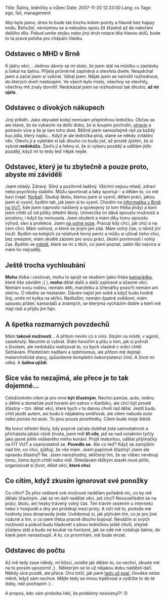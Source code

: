 Title: Šaliny, ledničky a vůbec
Date: 2007-11-20 12:33:00
Lang: cs
Tags: ego, fail, management

Aby bylo jasno, dnes to bude tak trochu kolem pointy a hlavně bez happy endu. Bohužel, nevezmou se a nebudou spolu žít šťastně až do natočení dalšího dílu. Pokud umíte stojku nebo jiný druh rotace těla hlavou dolů, bude to ta pravá poloha pro chápání článku.

## Odstavec o MHD v Brně

K jádru věci… Jednou dávno se mi stalo, že jsem stál na můstku u zastávky a čekal na šalinu. Přijela průměrně zaplněná a otevřela dveře. Nespěchal jsem a začal jsem si vybírat. Váhal jsem. Nějak jsem se nemohl rozhodnout, do kterých dveří nastoupím. Ve všech bylo místo, všechny se otevřely, všechny mě zvaly dovnitř. Nedokázal jsem se rozhodnout tak dlouho, **až mi ujela**.

## Odstavec o divokých nákupech

Jiný příběh. Jako obyvatel kolejí nemívám přeplněnou ledničku. Občas se ale stane, že se vybavím na delší dobu, že si koupím pochutin, [otravin]({filename}2007-10-12_ziva-polivka.md) a potravin více a že je tam toho dost. Běžně jsem samozřejmě rád za každý kus jídla, který najdu… Když je ale lednička plná, stane se někdy zvláštní věc. Otevřu ji a vybírám si tak dlouho co budu jíst, až prostě zjistím, že si vybrat **nedokážu**. Zavřu ji a řeknu si, že si vyberu později a udělám jídlo později, když mi to tedy teď nějak nejde.

## Odstavec, který je tu zbytečně a pouze proto, abyste mi záviděli

Jsem mladý. Zdravý. Silný a pozitivně laděný. Všichni nejsou mladí, zdraví nebo psychicky stabilní. Můžu sportovat a taky sportuji – a dělám to, co mě baví (např. [florbal](http://www.cesa.vutbr.cz/sporty.php?sportcode=florbal)). Studuji školu, kterou jsem si vysnil, dělám práci, jakou jsem si vysnil, bydlím tak, jak jsem si to vysnil. Chodím na [informatiku v Brně na VUT](http://www.fit.vutbr.cz/), kde jsem naprosto nadšený a spokojený (o tom třeba jindy) a kam jsem chtěl už od půlky střední školy. Univerzita mi dává spoustu možností a prostoru, i když by nemusela. Jsem student a mám díky tomu spoustu výhod, slev a protekce. Jsem [na volné noze](http://www.javorek.net/). Pracuji kdy chci, jak chci a na čem chci. Mám volnost, o které se jiným jen zdá. Mám volný čas, o němž jiní touží. Bydlím na kolejích za relativně levný peníz a můžu si užívat čeho chci, bez omezení, mám skvělé zázemí pro svou práci, školní povinnosti i volný čas. Bydlím ve [městě](http://www.brno.cz/), které se mi z těch, co jsem poznal, zatím líbí nejvíce a mám ho nejraději.

## Ještě trocha vychloubání

**Mohu** třeba i cestovat, mohu to spojit se studiem (jako třeba [kamarádka](http://mladice.blog.cz/), které tiše závidím ;) ), **mohu** dělat další a další zajímavé a úžasné věci. Nemám svou rodinu, nemám děti, manželku a (čtenářky pozor!) nemám ani slečnu. O nikoho se nestarám. Dávám najíst jen sobě a když budu hodně líný, umře mi kytka na skříni. Nedlužím, nemám špatné svědomí, mám spoustu přátel, kamarádů a známých, se kterýma vycházím dobře a kteří mě mají rádi a přijdu jim fajn.

## A špetka rozmarných povzdechů

Mám **takové možnosti**… A přitom nevím co s nimi. Stojím na místě, v agonii, zaseknutý. Neumím si vybrat. Stále hovořím a píšu o tom, jak si pohrát s životem, ale nedokážu realizovat to, co bych vlastně v srdci chtěl. Selhávám. Předstírám nadšení a optimismus, ale přitom mě deptají melancholické stavy, způsobené kompletní nekonzistencí činů. A život mi utíká. A **šalina ujíždí**.

## Sice vás to nezajímá, ale přece je to tak dojemné…

Celoživotním cílem je pro mne **být šťastným**. Nechci peníze, auto, rodinu s dětmi a domeček pod horami ani ostrov v Karibiku, ale chci být prostě šťastný – tzn. dělat věci, které bych v tu danou chvíli rád dělal. Jestli budu chtít jezdit autem, asi budu k nějakému směřovat, ale cílem nebude *auto* nebo *peníze na auto*. To jsou pouze prostředky. Cílem bude moje štěstí.

Na konci střední školy, kdy poprvé začala doléhat jistá samostatnost a přicházela jakási vůně života, jsem měl **tři cíle**, jež se nad ostatními tyčily jako jasné pilíře veškerého mého konání. Projít maturitou, udělat přijímačky na FIT VUT a osamostatnit se. **Povedlo se.** Ale co teď? Když se zamýšlím nad tím, co chci, zjišťuji, že vše mám. Jsem papírově šťastný! Jsem ale opravdu šťastný? Ne. Jsem nerozhodný, sklíčený tím, že se vůbec nevěnuji tomu, čemu bych chtěl nebo měl. Shledávám těžkým stavět nové pilíře, organizovat si život, dělat věci, **které chci**.

## Co cítím, když zkusím ignorovat své ponožky

Co cítím? Že přes veškeré své možnosti nedělám pořádně nic, co by mě dělalo šťastným. Jak se mi daří nedělat věci, jež chci? Nesoustředím se na práci, školu, ani hezky trávený volný čas. Ten trávím sezením u internetu nebo v hospodě a dny jen protékají mezi prsty. A ničí mě to, protože mé hodnoty jsou doopravdy jinde. Uvědomuji si, jak plýtvám tím, co je pro jiné vzácné a tím, o co jsem třeba pracně dlouho bojoval. Nevážím si svých možností a pokud budu hladovět s plnou ledničkou ještě chvíli, zřejmě zůstanu stát a budu se koukat na horizont, jak se ode mě vzdaluje šalina, do které jsem nenastoupil. A to, co promrhám, mě bude mrzet.

## Odstavec do počtu

Až mě tedy zase někdy, mí blízcí, uvidíte jak dělám to, co nechci, zkuste mě na to prosím upozornit ;) . Některým se to už nějakou dobu naštěstí daří. Někdy sice pozdě, ale přece. Ono totiž, jak jsem [tady už psal]({filename}2007-11-02_problemy-neexistuji-iv.md), člověka nelze měnit, když sám nechce. Mějte tedy se mnou trpělivost a vydržte to do té doby, než pochopím :) .

A propos, kdo vám proboha řekl, že *problémy neexistují*?! :D
